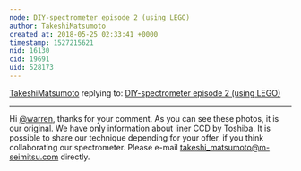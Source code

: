 ```yaml
---
node: DIY-spectrometer episode 2 (using LEGO)
author: TakeshiMatsumoto
created_at: 2018-05-25 02:33:41 +0000
timestamp: 1527215621
nid: 16130
cid: 19691
uid: 528173
---
```




[TakeshiMatsumoto](../profile/TakeshiMatsumoto) replying to: [DIY-spectrometer episode 2 (using LEGO)](../notes/TakeshiMatsumoto/04-11-2018/diy-spectrometer-episode-2-using-lego)

----
Hi [@warren](/profile/warren), thanks for your comment. As you can see these photos, it is our original. We have only information about liner CCD by Toshiba. It is possible to share our technique depending for your offer, if you think collaborating our spectrometer. Please e-mail takeshi_matsumoto@m-seimitsu.com directly.
 